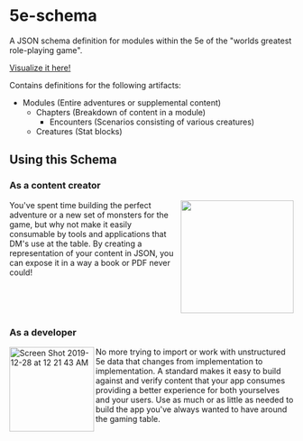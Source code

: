 # 5e-schema
A JSON schema definition for modules within the 5e of the "worlds greatest role-playing game".

[Visualize it here!](https://swimminschrage.github.io/5e-schema-viewer/)

Contains definitions for the following artifacts:
- Modules (Entire adventures or supplemental content)
  - Chapters (Breakdown of content in a module)
    - Encounters (Scenarios consisting of various creatures)
  - Creatures (Stat blocks)   

## Using this Schema
### As a content creator
<img align=right src="https://user-images.githubusercontent.com/3174763/71541007-5e30fc80-2907-11ea-8e7c-388d8e30c989.jpg" width="200px"/>

You've spent time building the perfect adventure or a new set of monsters for the game, but why not make it easily consumable by tools and applications that DM's use at the table.  By creating a representation of your content in JSON, you can expose it in a way a book or PDF never could!

<br/>
<br/>
<br/>

### As a developer
<img align=left width="150px" alt="Screen Shot 2019-12-28 at 12 21 43 AM" src="https://user-images.githubusercontent.com/3174763/71541064-18286880-2908-11ea-8491-440430381918.png"/>

No more trying to import or work with unstructured 5e data that changes from implementation to implementation.  A standard makes it easy to build against and verify content that your app consumes providing a better experience for both yourselves and your users.  Use as much or as little as needed to build the app you've always wanted to have around the gaming table.
